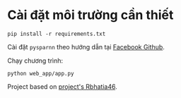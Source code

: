 # Cài đặt môi trường cần thiết

```
pip install -r requirements.txt
```

Cài đặt `pysparnn` theo hướng dẫn tại [Facebook Github](https://github.com/facebookresearch/pysparnn).

Chạy chương trình:

```
python web_app/app.py
```

Project based on [project's Rbhatia46](https://github.com/rbhatia46/Twitter-Sentiment-Analysis-Web).